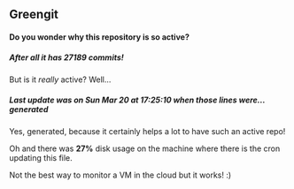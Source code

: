 ## Greengit

#### Do you wonder why this repository is so active?

##### After all it has 27189 commits!

But is it *really* active? Well...

##### Last update was on Sun Mar 20 at 17:25:10 when those lines were... generated

Yes, generated, because it certainly helps a lot to have such an active repo!

Oh and there was **27%** disk usage on the machine
where there is the cron updating this file.

Not the best way to monitor a VM in the cloud but it works! :)
